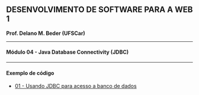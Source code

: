 ## DESENVOLVIMENTO DE SOFTWARE PARA A WEB 1
**Prof. Delano M. Beder (UFSCar)**

- - -

#### Módulo 04 - Java Database Connectivity (JDBC)
- - -



#### Exemplo de código



- [01 - Usando JDBC para acesso a banco de dados](Roteiro04-01.md)
